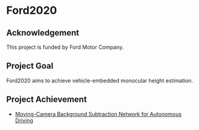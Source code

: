 # Ford2020
## Acknowledgement
This project is funded by Ford Motor Company.

## Project Goal
Ford2020 aims to achieve vehicle-embedded monocular height estimation.

## Project Achievement
* [Moving-Camera Background Subtraction Network for Autonomous Driving]()
